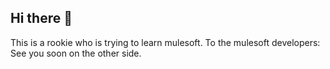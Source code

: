 ## Hi there 👋


This is a rookie who is trying to learn mulesoft.
To the mulesoft developers: See you soon on the other side.

